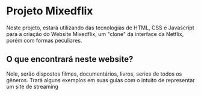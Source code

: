 # Projeto Mixedflix
Neste projeto, estará utilizando das tecnologias de HTML, CSS e Javascript para a criação do Website Mixedflix, um "clone" da interface da Netflix, porém com formas peculiares.

## O que encontrará neste website?
Nele, serão dispostos filmes, documentários, livros, series de todos os gêneros. Trará alguns exemplos em suas guias com o intuito de representar um site de streaming
